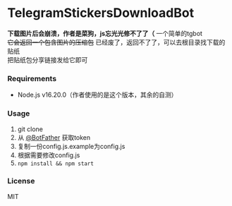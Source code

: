 TelegramStickersDownloadBot
===============
**下载图片后会崩溃，作者是菜狗，js忘光光修不了了（**
一个简单的tgbot  
<del>它会返回一个包含图片的压缩包</del>  已经废了，返回不了了，可以去根目录找下载的贴纸  
把贴纸包分享链接发给它即可  

### Requirements  

* Node.js v16.20.0（作者使用的是这个版本，其余的自测）

### Usage

1. git clone
2. 从 [@BotFather](https://telegram.me/BotFather) 获取token
3. 复制一份config.js.example为config.js
3. 根据需要修改config.js
4. `npm install && npm start`

### License
MIT

